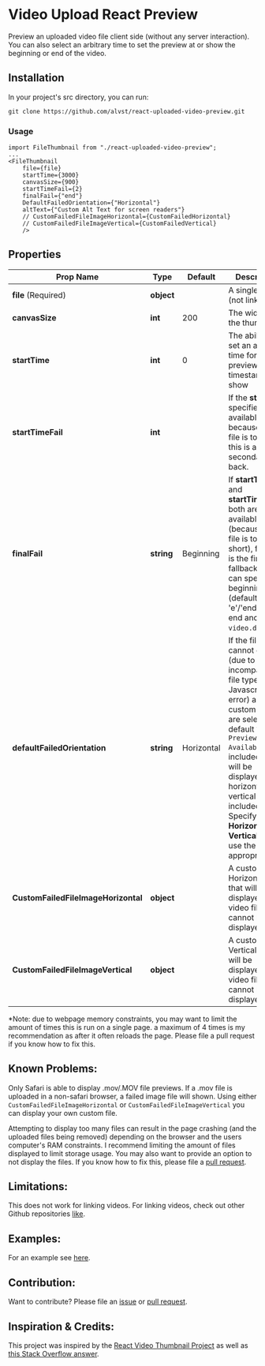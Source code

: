 # Video Upload React Preview

Preview an uploaded video file client side (without any server interaction). You can also select an arbitrary time to set the preview at or show the beginning or end of the video.

## Installation

In your project's src directory, you can run:

```
git clone https://github.com/alvst/react-uploaded-video-preview.git
```

### Usage

```es6
import FileThumbnail from "./react-uploaded-video-preview";
...
<FileThumbnail
    file={file}
    startTime={3000}
    canvasSize={900}
    startTimeFail={2}
    finalFail={"end"}
    DefaultFailedOrientation={"Horizontal"}
    altText={"Custom Alt Text for screen readers"}
    // CustomFailedFileImageHorizontal={CustomFailedHorizontal}
    // CustomFailedFileImageVertical={CustomFailedVertical}
    />
```


## Properties

| Prop Name | Type | Default | Description |
| --- | --- | --- | --- |
| **file** (Required) | **object** | | A single file (not link) |
| **canvasSize** | **int** | 200 | The width of the thumbnail. |
| **startTime** | **int** | 0 | The ability to set an arbitrary time for the preview timestamp to show |
| **startTimeFail** | **int** |  | If the **startTime** specified is not available, because the file is too short, this is a secondary fall back. |
| **finalFail** | **string** | Beginning | If **startTime** and **startTimeFail** both are not available (because the file is too short), finalFail is the final fallback. You can specify beginning (default) or 'e'/'end' for end and ```video.duration```. |
| **defaultFailedOrientation** | **string** | Horizontal | If the file cannot display (due to incompatable file type or a Javascript error) and if no custom files are selected, a default ```Video Preview Not Available``` file is included that will be displayed. One horizontal, one vertical file are included. Specifying **Horizontal** or **Vertical** will use the appropriate file. |
| **CustomFailedFileImageHorizontal** | **object** | | A custom Horizontal file that will be displayed if the video file cannot be displayed|
| **CustomFailedFileImageVertical** | **object** | | A custom Vertical file that will be displayed if the video file cannot be displayed |

*Note: due to webpage memory constraints, you may want to limit the amount of times this is run on a single page. a maximum of 4 times is my recommendation as after it often reloads the page. Please file a pull request if you know how to fix this.

## Known Problems:

Only Safari is able to display .mov/.MOV file previews. If a .mov file is uploaded in a non-safari browser, a failed image file will shown. Using either ```CustomFailedFileImageHorizontal``` or ```CustomFailedFileImageVertical``` you can display your own custom file.

Attempting to display too many files can result in the page crashing (and the uploaded files being removed) depending on the browser and the users computer's RAM constraints. I recommend limiting the amount of files displayed to limit storage usage. You may also want to provide an option to not display the files.  If you know how to fix this, please file a [pull request](https://github.com/alvst/react-uploaded-video-preview/pulls). 

## Limitations:

This does not work for linking videos. For linking videos, check out other Github repositories [like](https://github.com/brothatru/react-video-thumbnail).

## Examples:
For an example see [here](https://github.com/alvst/demo-react-uploaded-video-preview).

## Contribution:
Want to contribute? Please file an [issue](https://github.com/alvst/react-uploaded-video-preview/issues) or [pull request](https://github.com/alvst/react-uploaded-video-preview/pulls).

## Inspiration & Credits:
This project was inspired by the [React Video Thumbnail Project](https://github.com/brothatru/react-video-thumbnail) as well as [this Stack Overflow answer](https://stackoverflow.com/a/63474748/10516042).